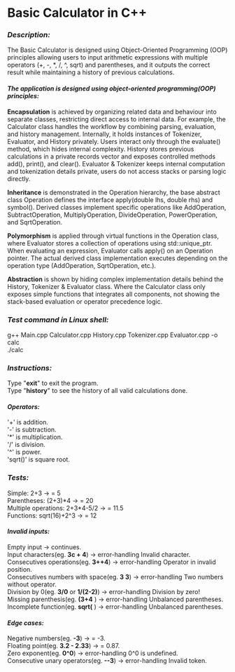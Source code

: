 # Basic Calculator in C++

### *Description:*

The Basic Calculator is designed using Object-Oriented Programming (OOP) principles allowing users to input arithmetic expressions with multiple operators (+, -, \*, /, ^, sqrt) and parentheses, and it outputs the correct result while maintaining a history of previous calculations.  



#### *The application is designed using object-oriented programming(OOP) principles:*  

**Encapsulation** is achieved by organizing related data and behaviour into separate classes, restricting direct access to internal data. For example, the Calculator class handles the workflow by combining parsing, evaluation, and history management. Internally, it holds instances of Tokenizer, Evaluator, and History privately. Users interact only through the evaluate() method, which hides internal complexity. History stores previous calculations in a private records vector and exposes controlled methods add(), print(), and clear(). Evaluator \& Tokenizer keeps internal computation and tokenization details private, users do not access stacks or parsing logic directly.  



**Inheritance** is demonstrated in the Operation hierarchy, the base abstract class Operation defines the interface apply(double lhs, double rhs) and symbol(). Derived classes implement specific operations like AddOperation, SubtractOperation, MultiplyOperation, DivideOperation, PowerOperation, and SqrtOperation.  



**Polymorphism** is applied through virtual functions in the Operation class, where Evaluator stores a collection of operations using std::unique\_ptr<Operation>. When evaluating an expression, Evaluator calls apply() on an Operation pointer. The actual derived class implementation executes depending on the operation type (AddOperation, SqrtOperation, etc.).  



**Abstraction** is shown by hiding complex implementation details behind the History, Tokenizer \& Evaluator class. Where the Calculator class only exposes simple functions that integrates all components, not showing the stack-based evaluation or operator precedence logic.  



### *Test command in Linux shell:*

g++ Main.cpp Calculator.cpp History.cpp Tokenizer.cpp Evaluator.cpp -o calc  
./calc



### *Instructions:*

Type "**exit**" to exit the program.  
Type "**history**" to see the history of all valid calculations done.



#### *Operators:*

'+' is addition.  
'-' is subtraction.  
'\*' is multiplication.  
'/' is division.  
'^' is power.  
'sqrt()' is square root.



### *Tests:*

Simple: 2+3 -> = 5  
Parentheses: (2+3)\*4 -> = 20  
Multiple operations: 2+3\*4-5/2 -> = 11.5  
Functions: sqrt(16)+2^3 -> = 12



#### *Invalid inputs:*

Empty input -> continues.  
Input characters(eg. **3c + 4**) -> error-handling Invalid character.  
Consecutives operations(eg. **3++4**) -> error-handling Operator in invalid position.  
Consecutives numbers with space(eg. **3 3**) -> error-handling Two numbers without operator.  
Division by 0(eg. **3/0** or **1/(2-2)**) -> error-handling Division by zero!  
Missing parenthesis(eg. **(3+4** ) -> error-handling Unbalanced parentheses.  
Incomplete function(eg. **sqrt(** ) -> error-handling Unbalanced parentheses.



#### *Edge cases:*

Negative numbers(eg. **-3**) -> = -3.  
Floating point(eg. **3.2 - 2.33**) -> = 0.87.  
Zero exponent(eg. **0^0**) -> error-handling 0^0 is undefined.  
Consecutive unary operators(eg. **--3**) -> error-handling Invalid token.

